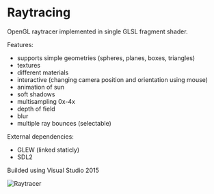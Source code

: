 # Raytracing
OpenGL raytracer implemented in single GLSL fragment shader. 

Features:

* supports simple geometries (spheres, planes, boxes, triangles)
* textures
* different materials
* interactive (changing camera position and orientation using mouse)
* animation of sun
* soft shadows
* multisampling 0x-4x
* depth of field
* blur
* multiple ray bounces (selectable)

External dependencies:
* GLEW (linked staticly)
* SDL2

Builded using Visual Studio 2015

![Raytracer](http://i.imgur.com/6JYj4X8.png)

